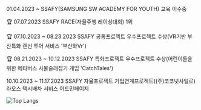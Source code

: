 01.04.2023 ~ SSAFY(SAMSUNG SW ACADEMY FOR YOUTH) 교육 이수중

🏆 07.07.2023 SSAFY RACE(자율주행 레이싱대회) 1위

🏆 07.10.2023 ~ 08.23.2023 SSAFY 공통프로젝트 우수프로젝트 수상(VR기반 부산특화 랜선 투어 서비스 '부산와Vr')

🏆 08.21.2023 ~ 10.12.2023 SSAFY 특화프로젝트 우수프로젝트 수상(어린이들을 위한 메타버스 사물술래잡기 게임 'CatchTales')

10.10.2023 ~ 11.17.2023 SSAFY 자율프로젝트 기업연계프로젝트((주)코코넛사일로) 라오스 택시배차 서비스 어드민페이지

![Top Langs](https://github-readme-stats.vercel.app/api/top-langs/?username=niyamallo&layout=compact&theme=dark)

<!--
**niyamallo/niyamallo** is a ✨ _special_ ✨ repository because its `README.md` (this file) appears on your GitHub profile.

Here are some ideas to get you started:

- 🔭 I’m currently working on ...
- 🌱 I’m currently learning ...
- 👯 I’m looking to collaborate on ...
- 🤔 I’m looking for help with ...
- 💬 Ask me about ...
- 📫 How to reach me: ...
- 😄 Pronouns: ...
- ⚡ Fun fact: ...
-->
